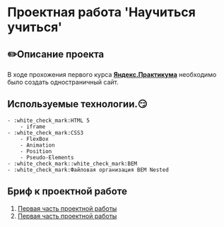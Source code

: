 # Проектная работа 'Научиться учиться'

## :pencil2:Описание проекта
В ходе прохожения первого курса **[Яндекс.Практикума](https://practicum.yandex.ru)** необходимо было создать одностраничный сайт.




## Используемые технологии.:smirk:
    - :white_check_mark:HTML 5 
        - iframe
    - :white_check_mark:СSS3
        - FlexBox
        - Animation
        - Position
        - Pseudo-Elements
    - :white_check_mark::white_check_mark:BEM
    - :white_check_mark:Файловая организация BEM Nested

## Бриф к проектной работе
1. [Первая часть проектной работы](https://code.s3.yandex.net/web-developer/project-1/sprint-1-brief.pdf)
2. [Первая часть проектной работы](https://code.s3.yandex.net/web-developer/project-1/sprint-2-brief.pdf)
